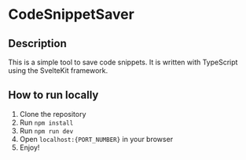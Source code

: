 # CodeSnippetSaver

## Description

This is a simple tool to save code snippets. It is written with TypeScript using the SvelteKit framework.

## How to run locally

1. Clone the repository
2. Run `npm install`
3. Run `npm run dev`
4. Open `localhost:{PORT_NUMBER}` in your browser
5. Enjoy!